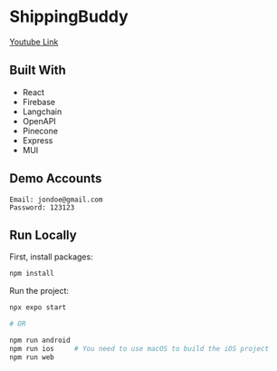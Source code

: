 # ShippingBuddy

[Youtube Link](https://youtu.be/wN6_4hmECS4)


## Built With

- React
- Firebase
- Langchain
- OpenAPI
- Pinecone
- Express
- MUI

## Demo Accounts

```
Email: jondoe@gmail.com
Password: 123123
```

## Run Locally

First, install packages:

```bash
npm install
```

Run the project:

```bash
npx expo start

# OR

npm run android
npm run ios     # You need to use macOS to build the iOS project
npm run web

```
